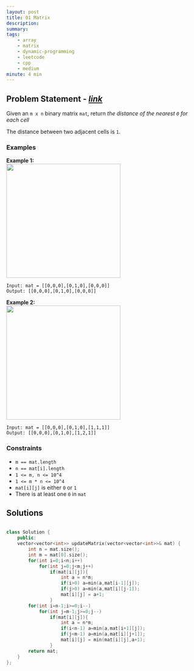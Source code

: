 ```yaml
---
layout: post
title: 01 Matrix
description: 
summary: 
tags:
    - array
    - matrix
    - dynamic-programming
    - leetcode
    - cpp
    - medium
minute: 4 min
---
```


## Problem Statement - [*link*](https://leetcode.com/problems/01-matrix/)
Given an `m x n` binary matrix `mat`, return *the distance of the nearest `0` for each cell*

The distance between two adjacent cells is `1`.

### Examples
**Example 1:**  
<img src="https://assets.leetcode.com/uploads/2021/04/24/01-1-grid.jpg" height="300" >
```
Input: mat = [[0,0,0],[0,1,0],[0,0,0]]
Output: [[0,0,0],[0,1,0],[0,0,0]]
```

**Example 2:**  
<img src="https://assets.leetcode.com/uploads/2021/04/24/01-2-grid.jpg" height="300" >
```
Input: mat = [[0,0,0],[0,1,0],[1,1,1]]
Output: [[0,0,0],[0,1,0],[1,2,1]]
```

### Constraints
+ `m == mat.length`
+ `n == mat[i].length`
+ `1 <= m, n <= 10^4`
+ `1 <= m * n <= 10^4`
+ `mat[i][j]` is either `0` or `1`
+ There is at least one `0` in `mat`

## Solutions
```cpp

class Solution {
    public:
    vector<vector<int>> updateMatrix(vector<vector<int>>& mat) {
        int n = mat.size();
        int m = mat[0].size();
        for(int i=0;i<n;i++)
            for(int j=0;j<m;j++)
                if(mat[i][j]){
                    int a = n*m;
                    if(i>0) a=min(a,mat[i-1][j]);
                    if(j>0) a=min(a,mat[i][j-1]);
                    mat[i][j] = a+1;
                }        
        for(int i=n-1;i>=0;i--)
            for(int j=m-1;j>=0;j--)
                if(mat[i][j]){
                    int a = n*m;
                    if(i<n-1) a=min(a,mat[i+1][j]);
                    if(j<m-1) a=min(a,mat[i][j+1]);
                    mat[i][j] = min(mat[i][j],a+1);
                }
        return mat;
    }
};

```

